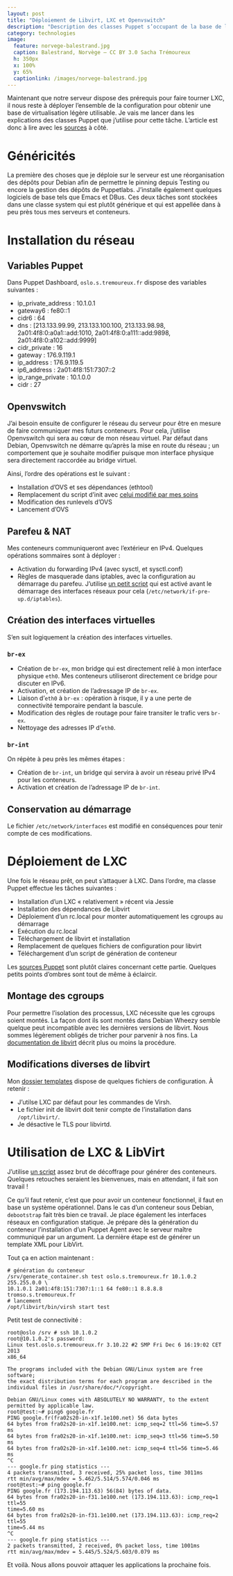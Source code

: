```yaml
---
layout: post
title: "Déploiement de Libvirt, LXC et Openvswitch"
description: "Description des classes Puppet s’occupant de la base de l’architecture."
category: technologies
image:
  feature: norvege-balestrand.jpg
  caption: Balestrand, Norvège — CC BY 3.0 Sacha Trémoureux
  h: 350px
  x: 100%
  y: 65%
  captionlink: /images/norvege-balestrand.jpg
---
```


Maintenant que notre serveur dispose des prérequis pour faire tourner LXC, il
nous reste à déployer l’ensemble de la configuration pour obtenir une base de
virtualisation légère utilisable. Je vais me lancer dans les explications des
classes Puppet que j’utilise pour cette tâche. L’article est donc à lire avec
les [sources](https://github.com/tsacha/puppet) à côté.


# Généricités 

La première des choses que je déploie sur le serveur est une réorganisation des
dépôts pour Debian afin de permettre le pinning depuis Testing ou encore la
gestion des dépôts de Puppetlabs. J’installe également quelques logiciels de
base tels que Emacs et DBus. Ces deux tâches sont stockées dans une classe
system qui est plutôt générique et qui est appellée dans à peu près tous mes
serveurs et conteneurs.

# Installation du réseau

## Variables Puppet

Dans Puppet Dashboard, `oslo.s.tremoureux.fr` dispose des variables suivantes :

* ip_private_address : 10.1.0.1
* gateway6 : fe80::1
* cidr6 : 64
* dns : [213.133.99.99, 213.133.100.100, 213.133.98.98, 2a01:4f8:0:a0a1::add:1010, 2a01:4f8:0:a111::add:9898, 2a01:4f8:0:a102::add:9999]
* cidr_private : 16
* gateway : 176.9.119.1
* ip_address : 176.9.119.5
* ip6_address : 2a01:4f8:151:7307::2
* ip_range_private : 10.1.0.0
* cidr : 27

## Openvswitch

J’ai besoin ensuite de configurer le réseau du serveur pour être en mesure de
faire communiquer mes futurs conteneurs. Pour cela, j’utilise Openvswitch qui
sera au cœur de mon réseau virtuel. Par défaut dans Debian, Openvswitch ne
démarre qu’après la mise en route du réseau ; un comportement que je souhaite
modifier puisque mon interface physique sera directement raccordée au bridge
virtuel. 

Ainsi, l’ordre des opérations est le suivant :

* Installation d’OVS et ses dépendances (ethtool)
* Remplacement du script d’init avec
  [celui modifié par mes soins](https://raw.github.com/tsacha/puppet/master/tsacha_containers/templates/ovs-init.erb)
* Modification des runlevels d’OVS
* Lancement d’OVS


## Parefeu & NAT

Mes conteneurs communiqueront avec l’extérieur en IPv4. Quelques opérations
sommaires sont à déployer :

* Activation du forwarding IPv4 (avec sysctl, et sysctl.conf)
* Règles de masquerade dans iptables, avec la configuration au démarrage du
  parefeu. J’utilise
  [un petit script](https://raw.github.com/tsacha/puppet/master/tsacha_containers/templates/network_iptables.erb)
  qui est activé avant le démarrage des interfaces réseaux pour cela (`/etc/network/if-pre-up.d/iptables`).
  
## Création des interfaces virtuelles

S’en suit logiquement la création des interfaces virtuelles.

### `br-ex`

* Création de `br-ex`, mon bridge qui est directement relié à mon interface
  physique `eth0`. Mes conteneurs utiliseront directement ce bridge pour discuter
  en IPv6.
* Activation, et création de l’adressage IP de `br-ex`.
* Liaison d’`eth0` à `br-ex` : opération à risque, il y a une perte de
  connectivité temporaire pendant la bascule.
* Modification des règles de routage pour faire transiter le trafic vers `br-ex`.
* Nettoyage des adresses IP d’`eth0`.

### `br-int`

On répète à peu près les mêmes étapes :

* Création de `br-int`, un bridge qui servira à avoir un réseau privé IPv4 pour
  les conteneurs.
* Activation et création de l’adressage IP de `br-int`.

## Conservation au démarrage 

Le fichier `/etc/network/interfaces` est modifié en conséquences pour tenir
compte de ces modifications.

# Déploiement de LXC

Une fois le réseau prêt, on peut s’attaquer à LXC. Dans l’ordre, ma classe
Puppet effectue les tâches suivantes :

* Installation d’un LXC « relativement » récent via Jessie
* Installation des dépendances de Libvirt
* Déploiement d’un rc.local pour monter automatiquement les cgroups au démarrage
* Exécution du rc.local
* Téléchargement de libvirt et installation
* Remplacement de quelques fichiers de configuration pour libvirt
* Téléchargement d’un script de génération de conteneur

Les
[sources Puppet](https://github.com/tsacha/puppet/blob/master/tsacha_containers/manifests/lxc.pp)
sont plutôt claires concernant cette partie. Quelques petits points d’ombres
sont tout de même à éclaircir.

## Montage des cgroups

Pour permettre l’isolation des processus, LXC nécessite que les cgroups soient
montés. La façon dont ils sont montés dans Debian Wheezy semble quelque peut
incompatible avec les dernières versions de libvirt. Nous sommes légèrement
obligés de tricher pour parvenir à nos fins. La
[documentation de libvirt](http://libvirt.org/cgroups.html#createNonSystemd)
décrit plus ou moins la procédure.

## Modifications diverses de libvirt

Mon
[dossier templates](https://github.com/tsacha/puppet/tree/master/tsacha_containers/templates)
dispose de quelques fichiers de configuration. À retenir :

* J’utilse LXC par défaut pour les commandes de Virsh.
* Le fichier init de libvirt doit tenir compte de l’installation dans
  `/opt/libvirt/`. 
* Je désactive le TLS pour libvirtd.


# Utilisation de LXC & LibVirt

J’utilise
[un script](https://raw.github.com/tsacha/puppet/master/tsacha_containers/templates/generate_container.sh.erb)
assez brut de décoffrage pour générer des conteneurs. Quelques retouches
seraient les bienvenues, mais en attendant, il fait son travail !

Ce qu’il faut retenir, c’est que pour avoir un conteneur fonctionnel, il faut en
base un système opérationnel. Dans le cas d’un conteneur sous Debian,
`debootstrap` fait très bien ce travail. Je place également les interfaces
réseaux en configuration statique. Je prépare dès la génération du conteneur
l’installation d’un Puppet Agent avec le serveur maître communiqué par un
argument. La dernière étape est de générer un template XML pour LibVirt.

Tout ça en action maintenant :

    # génération du conteneur
    /srv/generate_container.sh test oslo.s.tremoureux.fr 10.1.0.2 255.255.0.0 \
    10.1.0.1 2a01:4f8:151:7307:1::1 64 fe80::1 8.8.8.8 tromso.s.tremoureux.fr
    # lancement
    /opt/libvirt/bin/virsh start test
    
    
Petit test de connectivité :

    root@oslo /srv # ssh 10.1.0.2
    root@10.1.0.2's password: 
    Linux test.oslo.s.tremoureux.fr 3.10.22 #2 SMP Fri Dec 6 16:19:02 CET 2013
    x86_64
    
    The programs included with the Debian GNU/Linux system are free software;
    the exact distribution terms for each program are described in the
    individual files in /usr/share/doc/*/copyright.
    
    Debian GNU/Linux comes with ABSOLUTELY NO WARRANTY, to the extent
    permitted by applicable law.
    root@test:~# ping6 google.fr
    PING google.fr(fra02s20-in-x1f.1e100.net) 56 data bytes
    64 bytes from fra02s20-in-x1f.1e100.net: icmp_seq=2 ttl=56 time=5.57 ms
    64 bytes from fra02s20-in-x1f.1e100.net: icmp_seq=3 ttl=56 time=5.50 ms
    64 bytes from fra02s20-in-x1f.1e100.net: icmp_seq=4 ttl=56 time=5.46 ms
    ^C
    --- google.fr ping statistics ---
    4 packets transmitted, 3 received, 25% packet loss, time 3011ms
    rtt min/avg/max/mdev = 5.462/5.514/5.574/0.046 ms
    root@test:~# ping google.fr
    PING google.fr (173.194.113.63) 56(84) bytes of data.
    64 bytes from fra02s20-in-f31.1e100.net (173.194.113.63): icmp_req=1 ttl=55
    time=5.60 ms
    64 bytes from fra02s20-in-f31.1e100.net (173.194.113.63): icmp_req=2 ttl=55
    time=5.44 ms
    ^C
    --- google.fr ping statistics ---
    2 packets transmitted, 2 received, 0% packet loss, time 1001ms
    rtt min/avg/max/mdev = 5.445/5.524/5.603/0.079 ms
    
Et voilà. Nous allons pouvoir attaquer les applications la prochaine fois.
